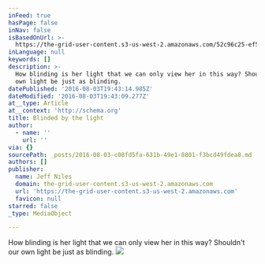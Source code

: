 ```yaml
---
inFeed: true
hasPage: false
inNav: false
isBasedOnUrl: >-
  https://the-grid-user-content.s3-us-west-2.amazonaws.com/52c96c25-ef50-46b8-ab66-995190b251bb.jpg
inLanguage: null
keywords: []
description: >-
  How blinding is her light that we can only view her in this way? Shouldn't our
  own light be just as blinding.
datePublished: '2016-08-03T19:43:14.985Z'
dateModified: '2016-08-03T19:43:09.277Z'
at__type: Article
at__context: 'http://schema.org'
title: Blinded by the light
author:
  - name: ''
    url: ''
via: {}
sourcePath: _posts/2016-08-03-c08fd5fa-631b-49e1-8801-f3bcd49fdea8.md
authors: []
publisher:
  name: Jeff Niles
  domain: the-grid-user-content.s3-us-west-2.amazonaws.com
  url: 'https://the-grid-user-content.s3-us-west-2.amazonaws.com'
  favicon: null
starred: false
_type: MediaObject

---
```

How blinding is her light that we can only view her in this way? Shouldn't our own light be just as blinding.
![](https://the-grid-user-content.s3-us-west-2.amazonaws.com/52c96c25-ef50-46b8-ab66-995190b251bb.jpg)